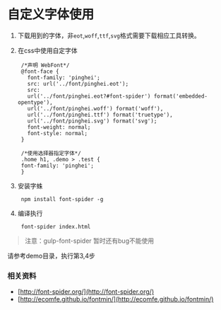 # 自定义字体使用

1. 下载用到的字体，非`eot`,`woff`,`ttf`,`svg`格式需要下载相应工具转换。

2. 在css中使用自定字体

        /*声明 WebFont*/
        @font-face {
          font-family: 'pinghei';
          src: url('../font/pinghei.eot');
          src:
          url('../font/pinghei.eot?#font-spider') format('embedded-opentype'),
          url('../font/pinghei.woff') format('woff'),
          url('../font/pinghei.ttf') format('truetype'),
          url('../font/pinghei.svg') format('svg');
          font-weight: normal;
          font-style: normal;
        }

        /*使用选择器指定字体*/
        .home h1, .demo > .test {
        font-family: 'pinghei';
        }

3. 安装字蛛

        npm install font-spider -g

4. 编译执行

        font-spider index.html

> 注意：gulp-font-spider 暂时还有bug不能使用

请参考demo目录，执行第3,4步


### 相关资料

* [http://font-spider.org/](http://font-spider.org/)
* [http://ecomfe.github.io/fontmin/](http://ecomfe.github.io/fontmin/)
